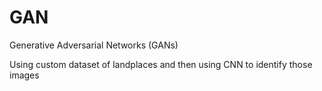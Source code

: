 # GAN
Generative Adversarial Networks (GANs)

Using custom dataset of landplaces and then using CNN to identify those images
